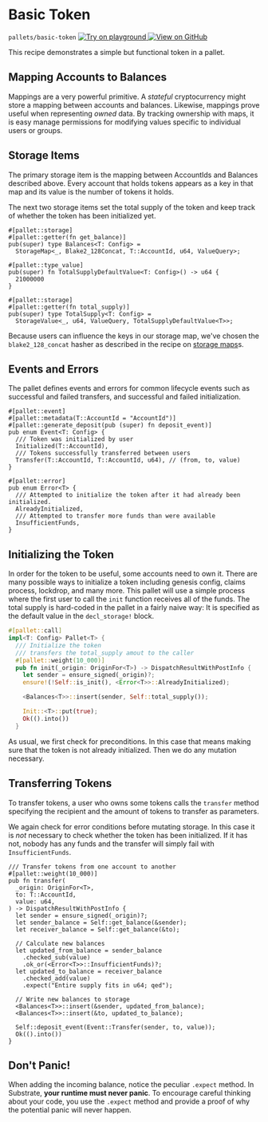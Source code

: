 # Basic Token

`pallets/basic-token`
<a target="_blank" href="https://playground.substrate.dev/?deploy=recipes&files=%2Fhome%2Fsubstrate%2Fworkspace%2Fpallets%2Fbasic-token%2Fsrc%2Flib.rs">
	<img src="https://img.shields.io/badge/Playground-Try%20it!-brightgreen?logo=Parity%20Substrate" alt ="Try on playground"/>
</a>
<a target="_blank" href="https://github.com/substrate-developer-hub/recipes/tree/master/pallets/basic-token/src/lib.rs">
	<img src="https://img.shields.io/badge/Github-View%20Code-brightgreen?logo=github" alt ="View on GitHub"/>
</a>

This recipe demonstrates a simple but functional token in a pallet.

## Mapping Accounts to Balances

Mappings are a very powerful primitive. A _stateful_ cryptocurrency might store a mapping between
accounts and balances. Likewise, mappings prove useful when representing _owned_ data. By tracking
ownership with maps, it is easy manage permissions for modifying values specific to individual users
or groups.

## Storage Items

The primary storage item is the mapping between AccountIds and Balances described above. Every
account that holds tokens appears as a key in that map and its value is the number of tokens it
holds.

The next two storage items set the total supply of the token and keep track of whether the token has
been initialized yet.

```rust, ignore
#[pallet::storage]
#[pallet::getter(fn get_balance)]
pub(super) type Balances<T: Config> =
  StorageMap<_, Blake2_128Concat, T::AccountId, u64, ValueQuery>;

#[pallet::type_value]
pub(super) fn TotalSupplyDefaultValue<T: Config>() -> u64 {
  21000000
}

#[pallet::storage]
#[pallet::getter(fn total_supply)]
pub(super) type TotalSupply<T: Config> =
  StorageValue<_, u64, ValueQuery, TotalSupplyDefaultValue<T>>;
```

Because users can influence the keys in our storage map, we've chosen the `blake2_128_concat` hasher
as described in the recipe on [storage maps](./storage-maps.md)s.

## Events and Errors

The pallet defines events and errors for common lifecycle events such as successful and failed
transfers, and successful and failed initialization.

```rust, ignore
#[pallet::event]
#[pallet::metadata(T::AccountId = "AccountId")]
#[pallet::generate_deposit(pub (super) fn deposit_event)]
pub enum Event<T: Config> {
  /// Token was initialized by user
  Initialized(T::AccountId),
  /// Tokens successfully transferred between users
  Transfer(T::AccountId, T::AccountId, u64), // (from, to, value)
}

#[pallet::error]
pub enum Error<T> {
  /// Attempted to initialize the token after it had already been initialized.
  AlreadyInitialized,
  /// Attempted to transfer more funds than were available
  InsufficientFunds,
}
```

## Initializing the Token

In order for the token to be useful, some accounts need to own it. There are many possible ways to
initialize a token including genesis config, claims process, lockdrop, and many more. This pallet
will use a simple process where the first user to call the `init` function receives all of the
funds. The total supply is hard-coded in the pallet in a fairly naive way: It is specified as the
default value in the `decl_storage!` block.

```rust ignore
#[pallet::call]
impl<T: Config> Pallet<T> {
  /// Initialize the token
  /// transfers the total_supply amout to the caller
  #[pallet::weight(10_000)]
  pub fn init(_origin: OriginFor<T>) -> DispatchResultWithPostInfo {
    let sender = ensure_signed(_origin)?;
    ensure!(!Self::is_init(), <Error<T>>::AlreadyInitialized);

    <Balances<T>>::insert(sender, Self::total_supply());

    Init::<T>::put(true);
    Ok(().into())
  }
```

As usual, we first check for preconditions. In this case that means making sure that the token is
not already initialized. Then we do any mutation necessary.

## Transferring Tokens

To transfer tokens, a user who owns some tokens calls the `transfer` method specifying the recipient
and the amount of tokens to transfer as parameters.

We again check for error conditions before mutating storage. In this case it is _not_ necessary to
check whether the token has been initialized. If it has not, nobody has any funds and the transfer
will simply fail with `InsufficientFunds`.

```rust, ignore
/// Transfer tokens from one account to another
#[pallet::weight(10_000)]
pub fn transfer(
  _origin: OriginFor<T>,
  to: T::AccountId,
  value: u64,
) -> DispatchResultWithPostInfo {
  let sender = ensure_signed(_origin)?;
  let sender_balance = Self::get_balance(&sender);
  let receiver_balance = Self::get_balance(&to);

  // Calculate new balances
  let updated_from_balance = sender_balance
    .checked_sub(value)
    .ok_or(<Error<T>>::InsufficientFunds)?;
  let updated_to_balance = receiver_balance
    .checked_add(value)
    .expect("Entire supply fits in u64; qed");

  // Write new balances to storage
  <Balances<T>>::insert(&sender, updated_from_balance);
  <Balances<T>>::insert(&to, updated_to_balance);

  Self::deposit_event(Event::Transfer(sender, to, value));
  Ok(().into())
}
```

## Don't Panic!

When adding the incoming balance, notice the peculiar `.expect` method. In Substrate, **your runtime must never panic**. To encourage careful thinking about your code, you use the `.expect`
method and provide a proof of why the potential panic will never happen.
